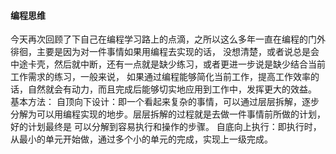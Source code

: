#### 编程思维
今天再次回顾了下自己在编程学习路上的点滴，之所以这么多年一直在编程的门外徘徊，主要是因为对一件事情如果用编程去实现的话，
没想清楚，或者说总是会中途卡壳，然后就中断，还有一点就是缺少练习，或者更进一步说是缺少结合当前工作需求的练习，一般来说，
如果通过编程能够简化当前工作，提高工作效率的话，自然就会有动力，而且完成后能够切实地应用到工作中，发挥更大的效益。
基本方法：
自顶向下设计：即一个看起来复杂的事情，可以通过层层拆解，逐步分解为可以用编程实现的地步。层层拆解的过程就是去做一件事情前所做的计划，好的计划最终是
可以分解到容易执行和操作的步骤。
自底向上执行：即执行时，从最小的单元开始做，通过多个小的单元的完成，实现上一级完成。
